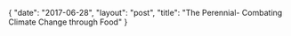 {
   "date": "2017-06-28",
   "layout": "post",
   "title": "The Perennial- Combating Climate Change through Food"
}

